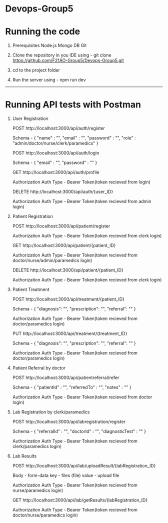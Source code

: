 # Devops-Group5 

# Running the code

1. Prerequisites
    Node.js
    Mongo DB
    Git

2. Clone the repository in you IDE using - git clone https://github.com/F21AO-Group5/Devops-Group5.git

3. cd to the project folder

4. Run the server using - npm run dev

-----------------------------------------------------------------------------------------------------------

# Running API tests with Postman

1. User Registration 

    POST http://localhost:3000/api/auth/register

    Schema - {
        "name" : "",
        "email" : "",
        "password" : "",
        "role" : "admin/doctor/nurse/clerk/paramedics"
    }

    POST http://localhost:3000/api/auth/login

    Schema - {
        "email" : "",
        "password" : ""
    }

    GET http://localhost:3000/api/auth/profile

    Authorization
    Auth Type - Bearer Token(token recieved from login)

    DELETE http://localhost:3000/api/auth/{user_ID}

    Authorization
    Auth Type - Bearer Token(token recieved from admin login)

2. Patient Registration

    POST http://localhost:3000/api/patient/register

    Authorization
    Auth Type - Bearer Token(token recieved from clerk login)

    GET http://localhost:3000/api/patient/{patient_ID}

    Authorization
    Auth Type - Bearer Token(token recieved from doctor/nurse/admin/paramedics login)

    DELETE http://localhost:3000/api/patient/{patient_ID}

    Authorization
    Auth Type - Bearer Token(token recieved from clerk login)

3. Patient Treatment

    POST http://localhost:3000/api/treatment/{patient_ID}

    Schema - {
        "diagnosis": "",
        "prescription": "",
        "referral": ""
    }

    Authorization
    Auth Type - Bearer Token(token recieved from doctor/paramedics login)

    PUT http://localhost:3000/api/treatment/{treatment_ID}

    Schema - {
        "diagnosis": "",
        "prescription": "",
        "referral": ""
    }

    Authorization
    Auth Type - Bearer Token(token recieved from doctor/paramedics login)

4. Patient Referral by doctor

    POST http://localhost:3000/api/patientreferral/refer

    Schema - {
        "patientId" : "",
        "referredTo" : "",
        "notes" : ""
    }

    Authorization
    Auth Type - Bearer Token(token recieved from doctor login)

5. Lab Registration by clerk/paramedics

    POST http://localhost:3000/api/labregistration/register

    Schema - {
        "referralId" : "",
        "doctorId" : "",
        "diagnosticTest" : ""
    }

    Authorization
    Auth Type - Bearer Token(token recieved from clerk/paramedics login)

6. Lab Results

    POST http://localhost:3000/api/lab/uploadResult/{labRegistration_ID}

    Body - form-data
    key - files (file) 
    value - upload file

    Authorization
    Auth Type - Bearer Token(token recieved from nurse/paramedics login)

    GET http://localhost:3000/api/lab/getResults/{labRegistration_ID}

    Authorization
    Auth Type - Bearer Token(token recieved from doctor/nurse/paramedics login)
